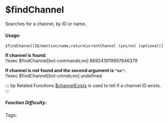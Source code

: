 # $findChannel
Searches for a channel, by ID or name.

#### Usage: 
`$findChannel[ID/mention/name;returnCurrentChannel (yes/no) (optional)]`

**If channel is found:**
<br/>
<discord-messages>
	<discord-message :bot="false" role-color="#ffcc9a" author="Member">
		!!exec $findChannel[bot-commands;no]
	</discord-message>
	<discord-message :bot="true" role-color="#0099ff" author="Custom Command" avatar="https://media.discordapp.net/avatars/725721249652670555/781224f90c3b841ba5b40678e032f74a.webp">
		869243919697846379
	</discord-message>
</discord-messages>

**If channel is not found and the second argument is `"no"`:**
<br/>
<discord-messages>
	<discord-message :bot="false" role-color="#ffcc9a" author="Member">
		!!exec $findChannel[bot-cmnds;no]
	</discord-message>
	<discord-message :bot="true" role-color="#0099ff" author="Custom Command" avatar="https://media.discordapp.net/avatars/725721249652670555/781224f90c3b841ba5b40678e032f74a.webp">
		undefined
	</discord-message>
</discord-messages>


::: tip Related Functions
[$channelExists](../Channel/channelExists.md) is used to tell if a channel ID exists.
:::

##### Function Difficulty: <Badge type="warning" text="Medium" vertical="middle" /> 
###### Tags: <Badge type="tip" text="channel" vertical="middle" /> <Badge type="tip" text="find" vertical="middle" /> <Badge type="tip" text="find Channel" vertical="middle" /> <Badge type="tip" text="search Channel" vertical="middle" /> 
